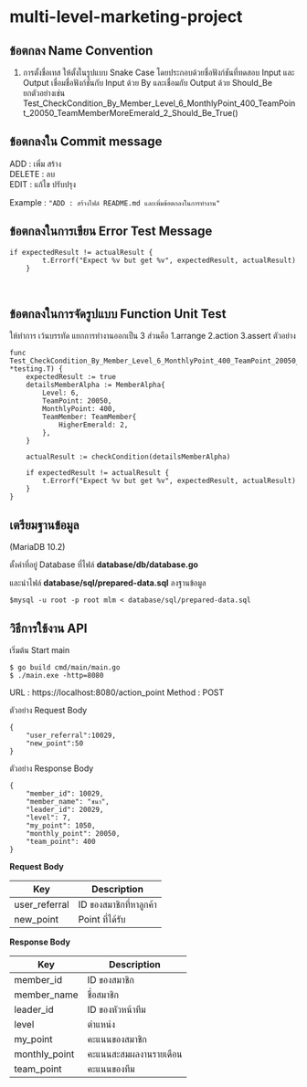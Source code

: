 # multi-level-marketing-project

## ข้อตกลง Name Convention
1. การตั้งชื่อเทส ให้ตั้งในรูปแบบ Snake Case โดยประกอบด้วยชื่อฟังก์ชันที่ทดสอบ Input และ Output
เชื่อมชื่อฟังก์ชันกับ Input ด้วย By และเชื่อมกับ Output ด้วย Should_Be <br>
ยกตัวอย่างเช่น Test_CheckCondition_By_Member_Level_6_MonthlyPoint_400_TeamPoint_20050_TeamMemberMoreEmerald_2_Should_Be_True()


## ข้อตกลงใน Commit message
ADD : เพิ่ม สร้าง <br>
DELETE : ลบ<br>
EDIT : แก้ไข ปรับปรุง<br>

Example : `"ADD : สร้างไฟล์ README.md และเพิ่มข้อตกลงในการทำงาน"`

## ข้อตกลงในการเขียน Error Test Message

    if expectedResult != actualResult {
            t.Errorf("Expect %v but get %v", expectedResult, actualResult)
        }
    
## ข้อตกลงในการจัดรูปแบบ Function Unit Test
ให้ทำการ เว้นบรรทัด แยกการทำงานออกเป็น 3 ส่วนคือ 1.arrange 2.action 3.assert ตัวอย่าง

    func Test_CheckCondition_By_Member_Level_6_MonthlyPoint_400_TeamPoint_20050_TeamMemberMoreEmerald_2_Should_Be_True(t *testing.T) {
        expectedResult := true
        detailsMemberAlpha := MemberAlpha{
            Level: 6,
            TeamPoint: 20050,
            MonthlyPoint: 400,
            TeamMember: TeamMember{
                HigherEmerald: 2,
            },
        }

        actualResult := checkCondition(detailsMemberAlpha)
        
        if expectedResult != actualResult {
            t.Errorf("Expect %v but get %v", expectedResult, actualResult)
        }
    }
    
## เตรียมฐานข้อมูล
(MariaDB 10.2)

ตั้งค่าที่อยู่ Database ที่ไฟล์ 
**database/db/database.go**

และนำไฟล์ **database/sql/prepared-data.sql** ลงฐานข้อมูล

    $mysql -u root -p root mlm < database/sql/prepared-data.sql


## วิธีการใช้งาน API
เริ่มต้น Start main

    $ go build cmd/main/main.go
    $ ./main.exe -http=8080

URL : https://localhost:8080/action_point
Method : POST

ตัวอย่าง Request Body

    {
        "user_referral":10029,
        "new_point":50
    }

ตัวอย่าง Response Body

    {
        "member_id": 10029,
        "member_name": "ชนา",
        "leader_id": 20029,
        "level": 7,
        "my_point": 1050,
        "monthly_point": 20050,
        "team_point": 400
    }

**Request Body**

| Key | Description |
|--|--|
| user_referral | ID ของสมาชิกที่หาลูกค้า |
| new_point | Point ที่ได้รับ |

**Response Body** 

| Key | Description |
|--|--|
| member_id | ID ของสมาชิก |
| member_name | ชื่อสมาชิก |
| leader_id | ID ของหัวหน้าทีม |
| level | ตำแหน่ง |
| my_point | คะแนนของสมาชิก |
| monthly_point | คะแนนสะสมผลงานรายเดือน |
| team_point | คะแนนของทีม |
